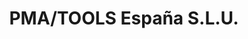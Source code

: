 ---
title: "PMA/TOOLS España S.L.U."
url: /palau-solita-i-plegamans/pma-tools-espana-s-l-u/
shop: Autoteile
---